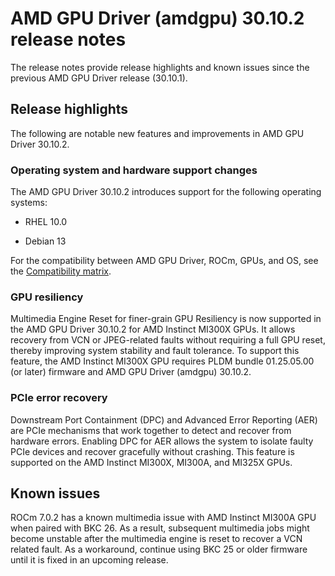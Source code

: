 # AMD GPU Driver (amdgpu) 30.10.2 release notes

The release notes provide release highlights and known issues since the previous AMD GPU Driver release (30.10.1).

## Release highlights

The following are notable new features and improvements in AMD GPU Driver 30.10.2.

### Operating system and hardware support changes

The AMD GPU Driver 30.10.2 introduces support for the following operating systems:

* RHEL 10.0

* Debian 13

For the compatibility between AMD GPU Driver, ROCm, GPUs, and OS, see the [Compatibility matrix](../../compatibility/compatibility-matrix.rst).

### GPU resiliency

Multimedia Engine Reset for finer-grain GPU Resiliency is now supported in the AMD GPU Driver 30.10.2 for AMD Instinct MI300X GPUs. It allows recovery from VCN or JPEG-related faults without requiring a full GPU reset, thereby improving system stability and fault tolerance.
To support this feature, the AMD Instinct MI300X GPU requires PLDM bundle 01.25.05.00 (or later) firmware and AMD GPU Driver (amdgpu) 30.10.2.

### PCIe error recovery

Downstream Port Containment (DPC) and Advanced Error Reporting (AER) are PCIe mechanisms that work together to detect and recover from hardware errors. Enabling DPC for AER allows the system to isolate faulty PCIe devices and recover gracefully without crashing. This feature is supported on the AMD Instinct MI300X, MI300A, and MI325X GPUs.

## Known issues

ROCm 7.0.2 has a known multimedia issue with AMD Instinct MI300A GPU when paired with BKC 26. As a result, subsequent multimedia jobs might become unstable after the multimedia engine is reset to recover a VCN related fault. As a workaround, continue using BKC 25 or older firmware until it is fixed in an upcoming release.
